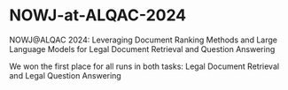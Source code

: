 # NOWJ-at-ALQAC-2024

NOWJ@ALQAC 2024: Leveraging Document Ranking Methods and Large Language Models for Legal Document Retrieval and Question Answering

We won the first place for all runs in both tasks: Legal Document Retrieval and Legal Question Answering
